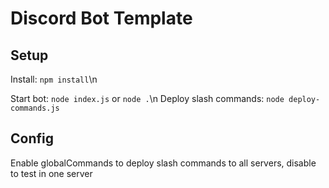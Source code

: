 # Discord Bot Template

## Setup

Install: `npm install`\n

Start bot: `node index.js` or `node .`\n
Deploy slash commands: `node deploy-commands.js`

## Config
Enable globalCommands to deploy slash commands to all servers, disable to test in one server